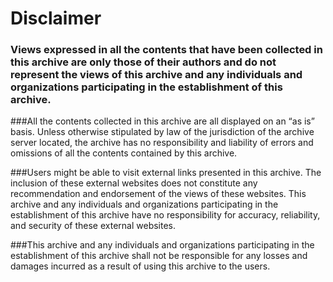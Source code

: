 # Disclaimer
### Views expressed in all the contents that have been collected in this archive are only those of their authors and do not represent the views of this archive and any individuals and organizations participating in the establishment of this archive.

###All the contents collected in this archive are all displayed on an “as is” basis. Unless otherwise stipulated by law of the jurisdiction of the archive server located, the archive has no responsibility and liability of errors and omissions of all the contents contained by this archive.

###Users might be able to visit external links presented in this archive. The inclusion of these external websites does not constitute any recommendation and endorsement of the views of these websites. This archive and any individuals and organizations participating in the establishment of this archive have no responsibility for accuracy, reliability, and security of these external websites.  

###This archive and any individuals and organizations participating in the establishment of this archive shall not be responsible for any losses and damages incurred as a result of using this archive to the users.
